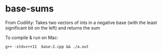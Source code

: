 # base-sums
From Codility: Takes two vectors of ints in a negative base (with the least significant bit on the left) and returns the sum

To compile & run on Mac:

```g++ -std=c++11  base-2.cpp && ./a.out```
